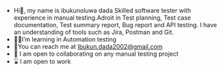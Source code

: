 - Hi👋, my name is ibukunoluwa dada
Skilled software tester with experience in manual testing.Adroit in Test planning, Test case documentation, Test summary report, Bug report and API testing.
I have an understanding of tools such as Jira, Postman and Git.
- 👩‍💻I’m learning in Automation testing 
- 📧You can reach me at Ibukun.dada2002@gmail.com
- 🤝 I am open to collaborating on any manual testing project
- ⌛ I am open to work

